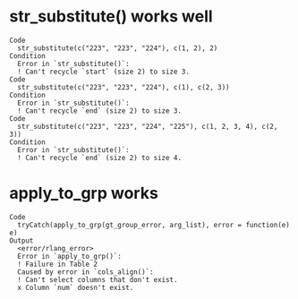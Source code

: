 # str_substitute() works well

    Code
      str_substitute(c("223", "223", "224"), c(1, 2), 2)
    Condition
      Error in `str_substitute()`:
      ! Can't recycle `start` (size 2) to size 3.
    Code
      str_substitute(c("223", "223", "224"), c(1), c(2, 3))
    Condition
      Error in `str_substitute()`:
      ! Can't recycle `end` (size 2) to size 3.
    Code
      str_substitute(c("223", "223", "224", "225"), c(1, 2, 3, 4), c(2, 3))
    Condition
      Error in `str_substitute()`:
      ! Can't recycle `end` (size 2) to size 4.

# apply_to_grp works

    Code
      tryCatch(apply_to_grp(gt_group_error, arg_list), error = function(e) e)
    Output
      <error/rlang_error>
      Error in `apply_to_grp()`:
      ! Failure in Table 2
      Caused by error in `cols_align()`:
      ! Can't select columns that don't exist.
      x Column `num` doesn't exist.

